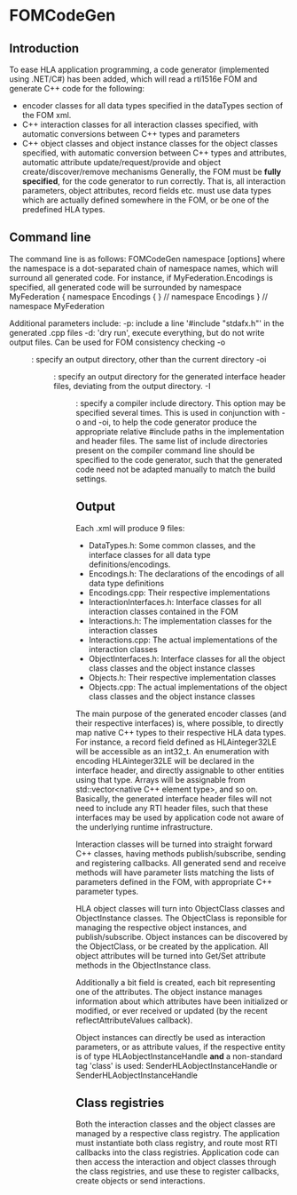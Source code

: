 # FOMCodeGen
## Introduction
To ease HLA application programming, a code generator (implemented using .NET/C#) has been added,
which will read a rti1516e FOM and generate C++ code for the following:
* encoder classes for all data types specified in the dataTypes section of the FOM xml.
* C++ interaction classes for all interaction classes specified, with automatic conversions between C++ types and parameters
* C++ object classes and object instance classes for the object classes specified, with automatic conversion between C++ types and attributes,
  automatic attribute update/request/provide and object create/discover/remove mechanisms
Generally, the FOM must be **fully specified**, for the code generator to run correctly. That is, all interaction parameters, object attributes, record fields etc. must use data types which are actually defined somewhere in the FOM, or be one of the predefined HLA types.

## Command line
The command line is as follows:
FOMCodeGen <XML-File> namespace [options]
where the namespace is a dot-separated chain of namespace names, which will surround all generated code. For instance,
if MyFederation.Encodings is specified, all generated code will be surrounded by 
namespace MyFederation {
namespace Encodings { 
} // namespace Encodings
} // namespace MyFederation

Additional parameters include:
-p: include a line '#include "stdafx.h"' in the generated .cpp files
-d: 'dry run', execute everything, but do not write output files. Can be used for FOM consistency checking
-o <dir>: specify an output directory, other than the current directory
-oi <dir>: specify an output directory for the generated interface header files, deviating from the output directory.
-I <dir>: specify a compiler include directory. This option may be specified several times.
          This is used in conjunction with -o and -oi, to help the code generator produce the appropriate 
		  relative #include paths in the implementation and header files.
		  The same list of include directories present on the compiler command line should be specified to the code generator,
		  such that the generated code need not be adapted manually to match the build settings.
		  
## Output
Each <FOM>.xml will produce 9 files:
* <FOM>DataTypes.h: Some common classes, and the interface classes for all data type definitions/encodings.
* <FOM>Encodings.h: The declarations of the encodings of all data type definitions
* <FOM>Encodings.cpp: Their respective implementations
* <FOM>InteractionInterfaces.h: Interface classes for all interaction classes contained in the FOM
* <FOM>Interactions.h: The implementation classes for the interaction classes
* <FOM>Interactions.cpp: The actual implementations of the interaction classes
* <FOM>ObjectInterfaces.h: Interface classes for all the object class classes and the object instance classes
* <FOM>Objects.h: Their respective implementation classes
* <FOM>Objects.cpp: The actual implementations of the object class classes and the object instance classes

The main purpose of the generated encoder classes (and their respective interfaces) is, where possible,
to directly map native C++ types to their respective HLA data types. For instance, a record field defined as HLAinteger32LE will 
be accessible as an int32_t. An enumeration with encoding HLAinteger32LE will be declared in the interface header,
and directly assignable to other entities using that type.
Arrays will be assignable from std::vector<native C++ element type>, and so on.
Basically, the generated interface header files will not need to include any RTI header files,
such that these interfaces may be used by application code not aware of the underlying runtime infrastructure.

Interaction classes will be turned into straight forward C++ classes, having methods publish/subscribe, sending and registering callbacks.
All generated send and receive methods will have parameter lists matching the lists of parameters defined in the FOM, with
appropriate C++ parameter types.

HLA object classes will turn into ObjectClass classes and ObjectInstance classes.
The ObjectClass is reponsible for managing the respective object instances, and publish/subscribe.
Object instances can be discovered by the ObjectClass, or be created by the application.
All object attributes will be turned into Get/Set attribute methods in the ObjectInstance class.

Additionally a bit field is created, each bit representing one of the attributes. The object instance
manages information about which attributes have been initialized or modified, 
or ever received or updated (by the recent reflectAttributeValues callback).

Object instances can directly be used as interaction parameters, or as attribute values,
if the respective entity is of type HLAobjectInstanceHandle **and** a non-standard tag 'class' is used:
<attribute><name>Sender</name><dataType class="FlexRayController">HLAobjectInstanceHandle</dataType></attribute>
or
<parameter><name>Sender</name><dataType class="BusController">HLAobjectInstanceHandle</dataType></parameter>

## Class registries
Both the interaction classes and the object classes are managed by a respective class registry.
The application must instantiate both class registry, and route most RTI callbacks into the class registries.
Application code can then access the interaction and object classes through the class registries, 
and use these to register callbacks, create objects or send interactions.
